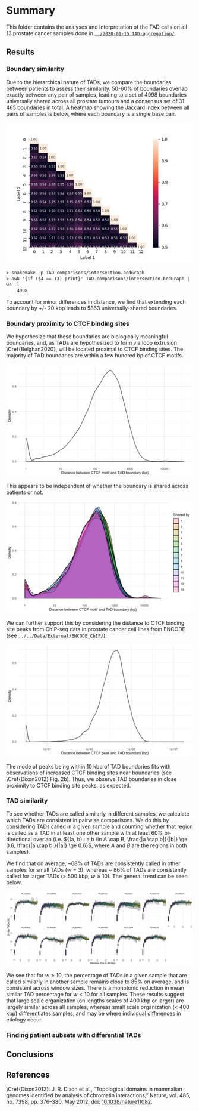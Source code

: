 # Summary

This folder contains the analyses and interpretation of the TAD calls on all 13 prostate cancer samples done in [`../2020-01-15_TAD-aggregation/`](../2020-01-15_TAD-aggregation/).

## Results

### Boundary similarity

Due to the hierarchical nature of TADs, we compare the boundaries between patients to assess their similarity.
50-60% of boundaries overlap exactly between any pair of samples, leading to a set of 4998 boundaries universally shared across all prostate tumours and a consensus set of 31 465 boundaries in total.
A heatmap showing the Jaccard index between all pairs of samples is below, where each boundary is a single base pair.

![Multi Jaccard comparison of TAD boundaries](Plots/jaccard.png)

```shell
> snakemake -p TAD-comparisons/intersection.bedGraph
> awk '{if ($4 == 13) print}' TAD-comparisons/intersection.bedGraph | wc -l
    4998
```

To account for minor differences in distance, we find that extending each boundary by +/- 20 kbp leads to 5863 universally-shared boundaries.

### Boundary proximity to CTCF binding sites

We hypothesize that these boundaries are biologically meaningful boundaries, and, as TADs are hypothesized to form via loop extrusion \Cref{Belghan2020}, will be located proximal to CTCF binding sites.
The majority of TAD boundaries are within a few hundred bp of CTCF motifs.

![TAD boundary distance to CTCF motifs](Plots/boundary-motif-distance.png)

This appears to be independent of whether the boundary is shared across patients or not.

![TAD boundary distance to CTCF motifs stratified by uniqueness across patients](Plots/boundary-motif-distance.stratified.png)

We can further support this by considering the distance to CTCF binding site peaks from ChIP-seq data in prostate cancer cell lines from ENCODE (see [`../../Data/External/ENCODE_ChIP/`](../../Data/External/ENCODE_ChIP/)).

![TAD boundary distance to CTCF binding sites in 22Rv1 cells](Plots/boundary-peak-distance.png)

The mode of peaks being within 10 kbp of TAD boundaries fits with observations of increased CTCF binding sites near boundaries (see \Cref{Dixon2012} Fig. 2b).
Thus, we observe TAD boundaries in close proximity to CTCF binding site peaks, as expected.

### TAD similarity

To see whether TADs are called similarly in different samples, we calculate which TADs are consistent in pairwise comparisons.
We do this by considering TADs called in a given sample and counting whether that region is called as a TAD in at least one other sample with at least 60% bi-directional overlap (i.e. ${(a, b) : a,b \in A \cap B, \frac{|a \cap b|}{|b|} \ge 0.6, \frac{|a \cap b|}{|a|} \ge 0.6}$, where $A$ and $B$ are the regions in both samples).

We find that on average, ~68% of TADs are consistently called in other samples for small TADs ($w = 3$), whereas ~ 86% of TADs are consistently called for larger TADs (> 500 kbp, $w \ge 10$).
The general trend can be seen below.

![TAD consistency](Plots/tad-similarity-counts.png)

We see that for $w \ge 10$, the percentage of TADs in a given sample that are called similarly in another sample remains close to 85% on average, and is consistent across window sizes.
There is a monotonic reduction in mean similar TAD percentage for $w < 10$ for all samples.
These results suggest that large scale organization (on lengths scales of 400 kbp or larger) are largely similar across all samples, whereas small scale organization (< 400 kbp) differentiates samples, and may be where individual differences in etiology occur.

### Finding patient subsets with differential TADs

## Conclusions

## References

\Cref{Dixon2012}: J. R. Dixon et al., “Topological domains in mammalian genomes identified by analysis of chromatin interactions,” Nature, vol. 485, no. 7398, pp. 376–380, May 2012, doi: [10.1038/nature11082](https://doi.org/10.1038/nature11082).
